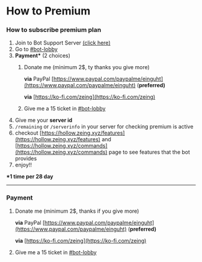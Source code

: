 # How to Premium

### How to subscribe premium plan

1. Join to Bot Support Server [(click here)](https://discord.gg/zTcaPARjfb)
2. Go to [#bot-lobby](https://discord.gg/zTcaPARjfb)
3. **Payment\*** (2 choices)
   1.  Donate me (minimum 2$, ty thanks you give more)

       **via** PayPal [https://www.paypal.com/paypalme/einguht](https://www.paypal.com/paypalme/einguht) (**preferred)**&#x20;

       **via** [https://ko-fi.com/zeing](https://ko-fi.com/zeing)
   2. Give me a 15 ticket in [#bot-lobby](https://discord.gg/zTcaPARjfb)
4. Give me your **server id**
5. `/remaining` or `/serverinfo` in your server for checking premium is active
6. checkout [https://hollow.zeing.xyz/features](https://hollow.zeing.xyz/features) and  [https://hollow.zeing.xyz/commands](https://hollow.zeing.xyz/commands) page to see features that the bot provides
7.  enjoy!!



**\*1 time per 28 day**

****

### **Payment**

1.  Donate me (minimum 2$, thanks if you give more)

    **via** PayPal [https://www.paypal.com/paypalme/einguht](https://www.paypal.com/paypalme/einguht) (**preferred)**&#x20;

    **via** [https://ko-fi.com/zeing](https://ko-fi.com/zeing)
2. Give me a 15 ticket in [#bot-lobby](https://discord.gg/zTcaPARjfb)
